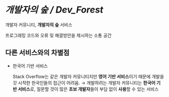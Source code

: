 # *개발자의 숲 / Dev_Forest*
개발자 커뮤니티, **개발자의 숲** 서비스

프로그래밍 코드와 오류 및 해결방안을 제시하는 소통 공간

## 다른 서비스와의 차별점
* 한국어 기반 서비스

  Stack Overflow는 같은 개발자 커뮤니티지만 **영어 기반 서비스**이기 때문에 개발을 갓 시작한 한국인들의 접근이 어려움. → 개발하려는 개발자 커뮤니티는 **한국어 기반 서비스**로, 질문할 것이 많은 **초보 개발자**들이 부담 없이 **사용**할 수 있는 서비스
